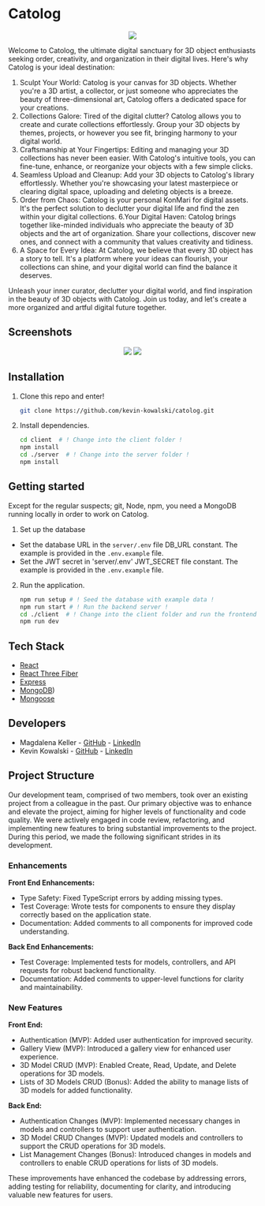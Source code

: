 # Catolog

<p align="center">
  <img src="images/logo.png" />
</p>

Welcome to Catolog, the ultimate digital sanctuary for 3D object enthusiasts seeking order, creativity, and organization in their digital lives. Here's why Catolog is your ideal destination:

1. Sculpt Your World: Catolog is your canvas for 3D objects. Whether you're a 3D artist, a collector, or just someone who appreciates the beauty of three-dimensional art, Catolog offers a dedicated space for your creations.
2. Collections Galore: Tired of the digital clutter? Catolog allows you to create and curate collections effortlessly. Group your 3D objects by themes, projects, or however you see fit, bringing harmony to your digital world.
3. Craftsmanship at Your Fingertips: Editing and managing your 3D collections has never been easier. With Catolog's intuitive tools, you can fine-tune, enhance, or reorganize your objects with a few simple clicks.
4. Seamless Upload and Cleanup: Add your 3D objects to Catolog's library effortlessly. Whether you're showcasing your latest masterpiece or clearing digital space, uploading and deleting objects is a breeze.
5. Order from Chaos: Catolog is your personal KonMari for digital assets. It's the perfect solution to declutter your digital life and find the zen within your digital collections.
6.Your Digital Haven: Catolog brings together like-minded individuals who appreciate the beauty of 3D objects and the art of organization. Share your collections, discover new ones, and connect with a community that values creativity and tidiness.
7. A Space for Every Idea: At Catolog, we believe that every 3D object has a story to tell. It's a platform where your ideas can flourish, your collections can shine, and your digital world can find the balance it deserves.

Unleash your inner curator, declutter your digital world, and find inspiration in the beauty of 3D objects with Catolog. Join us today, and let's create a more organized and artful digital future together.

## Screenshots

<p align="center">
  <img src="images/screenshot-readme-1-a.png" />
  <img src="images/screenshot-readme-1-b.png" />
</p>

## Installation

1. Clone this repo and enter!

   ```bash
   git clone https://github.com/kevin-kowalski/catolog.git
   ```

2. Install dependencies.

   ```bash
   cd client  # ! Change into the client folder !
   npm install
   cd ./server  # ! Change into the server folder !
   npm install
   ```

## Getting started

Except for the regular suspects; git, Node, npm, you need a MongoDB running locally in order to work on Catolog. 

1. Set up the database
* Set the database URL in the `server/.env` file DB_URL constant. The example is provided in the `.env.example` file.
* Set the JWT secret in 'server/.env' JWT_SECRET file constant. The example is provided in the `.env.example` file.
  
2. Run the application.

   ```bash
   npm run setup # ! Seed the database with example data !
   npm run start # ! Run the backend server !
   cd ./client  # ! Change into the client folder and run the frontend server !
   npm run dev
   ```

## Tech Stack

* [React](https://reactnative.dev/)
* [React Three Fiber](https://github.com/pmndrs/react-three-fiber)
* [Express](https://expressjs.com/)
* [MongoDB](https://www.mongodb.com/))
* [Mongoose](https://mongoosejs.com/)
  
## Developers

* Magdalena Keller - [GitHub](https://github.com/makekema) - [LinkedIn](https://www.linkedin.com/in//)
* Kevin Kowalski - [GitHub](https://github.com/kevin-kowalski) - [LinkedIn](https://www.linkedin.com/in//)

## Project Structure

Our development team, comprised of two members, took over an existing project from a colleague in the past. Our primary objective was to enhance and elevate the project, aiming for higher levels of functionality and code quality. We were actively engaged in code review, refactoring, and implementing new features to bring substantial improvements to the project. During this period, we made the following significant strides in its development.

### Enhancements

**Front End Enhancements:**
- Type Safety: Fixed TypeScript errors by adding missing types.
- Test Coverage: Wrote tests for components to ensure they display correctly based on the application state.
- Documentation: Added comments to all components for improved code understanding.

**Back End Enhancements:**
- Test Coverage: Implemented tests for models, controllers, and API requests for robust backend functionality.
- Documentation: Added comments to upper-level functions for clarity and maintainability.

### New Features

**Front End:**
- Authentication (MVP): Added user authentication for improved security.
- Gallery View (MVP): Introduced a gallery view for enhanced user experience.
- 3D Model CRUD (MVP): Enabled Create, Read, Update, and Delete operations for 3D models.
- Lists of 3D Models CRUD (Bonus): Added the ability to manage lists of 3D models for added functionality.

**Back End:**
- Authentication Changes (MVP): Implemented necessary changes in models and controllers to support user authentication.
- 3D Model CRUD Changes (MVP): Updated models and controllers to support the CRUD operations for 3D models.
- List Management Changes (Bonus): Introduced changes in models and controllers to enable CRUD operations for lists of 3D models.

These improvements have enhanced the codebase by addressing errors, adding testing for reliability, documenting for clarity, and introducing valuable new features for users.
